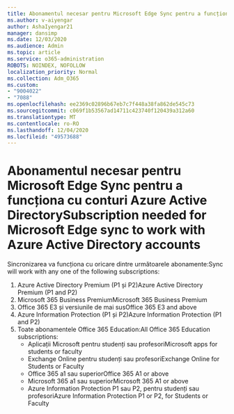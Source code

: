 ```yaml
---
title: Abonamentul necesar pentru Microsoft Edge Sync pentru a funcționa cu conturi Azure Active Directory
ms.author: v-aiyengar
author: AshaIyengar21
manager: dansimp
ms.date: 12/03/2020
ms.audience: Admin
ms.topic: article
ms.service: o365-administration
ROBOTS: NOINDEX, NOFOLLOW
localization_priority: Normal
ms.collection: Adm_O365
ms.custom:
- "9004022"
- "7088"
ms.openlocfilehash: ee2369c02896b67eb7c7f448a38fa862de545c73
ms.sourcegitcommit: c069f1b53567ad14711c423740f120439a312a60
ms.translationtype: MT
ms.contentlocale: ro-RO
ms.lasthandoff: 12/04/2020
ms.locfileid: "49573688"
---
```

# <a name="subscription-needed-for-microsoft-edge-sync-to-work-with-azure-active-directory-accounts"></a><span data-ttu-id="b373d-102">Abonamentul necesar pentru Microsoft Edge Sync pentru a funcționa cu conturi Azure Active Directory</span><span class="sxs-lookup"><span data-stu-id="b373d-102">Subscription needed for Microsoft Edge sync to work with Azure Active Directory accounts</span></span>

<span data-ttu-id="b373d-103">Sincronizarea va funcționa cu oricare dintre următoarele abonamente:</span><span class="sxs-lookup"><span data-stu-id="b373d-103">Sync will work with any one of the following subscriptions:</span></span>

1. <span data-ttu-id="b373d-104">Azure Active Directory Premium (P1 și P2)</span><span class="sxs-lookup"><span data-stu-id="b373d-104">Azure Active Directory Premium (P1 and P2)</span></span>
1. <span data-ttu-id="b373d-105">Microsoft 365 Business Premium</span><span class="sxs-lookup"><span data-stu-id="b373d-105">Microsoft 365 Business Premium</span></span>
1. <span data-ttu-id="b373d-106">Office 365 E3 și versiunile de mai sus</span><span class="sxs-lookup"><span data-stu-id="b373d-106">Office 365 E3 and above</span></span>
1. <span data-ttu-id="b373d-107">Azure Information Protection (P1 și P2)</span><span class="sxs-lookup"><span data-stu-id="b373d-107">Azure Information Protection (P1 and P2)</span></span>
1. <span data-ttu-id="b373d-108">Toate abonamentele Office 365 Education:</span><span class="sxs-lookup"><span data-stu-id="b373d-108">All Office 365 Education subscriptions:</span></span>
    - <span data-ttu-id="b373d-109">Aplicații Microsoft pentru studenți sau profesori</span><span class="sxs-lookup"><span data-stu-id="b373d-109">Microsoft apps for students or faculty</span></span>
    - <span data-ttu-id="b373d-110">Exchange Online pentru studenți sau profesori</span><span class="sxs-lookup"><span data-stu-id="b373d-110">Exchange Online for Students or Faculty</span></span>
    - <span data-ttu-id="b373d-111">Office 365 a1 sau superior</span><span class="sxs-lookup"><span data-stu-id="b373d-111">Office 365 A1 or above</span></span>
    - <span data-ttu-id="b373d-112">Microsoft 365 a1 sau superior</span><span class="sxs-lookup"><span data-stu-id="b373d-112">Microsoft 365 A1 or above</span></span>
    - <span data-ttu-id="b373d-113">Azure Information Protection P1 sau P2, pentru studenți sau profesori</span><span class="sxs-lookup"><span data-stu-id="b373d-113">Azure Information Protection P1 or P2, for Students or Faculty</span></span>
